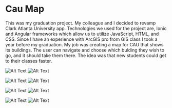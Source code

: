 # Cau Map
This was my graduation project. My colleague and I decided to revamp Clark Atlanta University app.
Technologies we used for the project are, Ionic and Angular frameworks which allow us to utilize JavaScript, HTML, and CSS.
Since I have an experience with ArcGIS pro from GIS class I took a year before my graduation.
My job was creating a map for CAU that shows its buildings. The user can navigate and choose which bulding they wish to go, and it should take them there.
The idea was that new students could get to their classes faster.



![Alt Text](https://github.com/rashedalrashdi/cauMap/blob/master/CAU%20app%20screenshots/Home%20page.png)
![Alt Text](https://github.com/rashedalrashdi/cauMap/blob/master/CAU%20app%20screenshots/Taps%20options.png)

![Alt Text](https://github.com/rashedalrashdi/cauMap/blob/master/CAU%20app%20screenshots/Campus%20times.png)
![Alt Text](https://github.com/rashedalrashdi/cauMap/blob/master/CAU%20app%20screenshots/Campus%20map.png)

![Alt Text](https://github.com/rashedalrashdi/cauMap/blob/master/CAU%20app%20screenshots/Admission%20tap.png)
![Alt Text](https://github.com/rashedalrashdi/cauMap/blob/master/CAU%20app%20screenshots/Trevor%20Anett%20Hall%20building.png)

![Alt Text](https://github.com/rashedalrashdi/cauMap/blob/master/CAU%20app%20screenshots/Panther%20Paw%20Cards.png)
![Alt Text](https://github.com/rashedalrashdi/cauMap/blob/master/CAU%20app%20screenshots/Home%20page.png)
